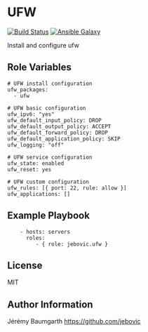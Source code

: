 UFW
===

[![Build Status](https://travis-ci.org/jebovic/ansible-ufw.svg?branch=master)](https://travis-ci.org/jebovic/ansible-ufw) [![Ansible Galaxy](https://img.shields.io/badge/galaxy-jebovic.ufw-blue.svg?style=flat)](https://galaxy.ansible.com/jebovic/ufw)

Install and configure ufw

Role Variables
--------------

```
# UFW install configuration
ufw_packages:
  - ufw

# UFW basic configuration
ufw_ipv6: "yes"
ufw_default_input_policy: DROP
ufw_default_output_policy: ACCEPT
ufw_default_forward_policy: DROP
ufw_default_application_policy: SKIP
ufw_logging: "off"

# UFW service configuration
ufw_state: enabled
ufw_reset: yes

# UFW custom configuration
ufw_rules: [{ port: 22, rule: allow }]
ufw_applications: []
```

Example Playbook
----------------

```
    - hosts: servers
      roles:
         - { role: jebovic.ufw }
```

License
-------

MIT

Author Information
------------------

Jérémy Baumgarth https://github.com/jebovic